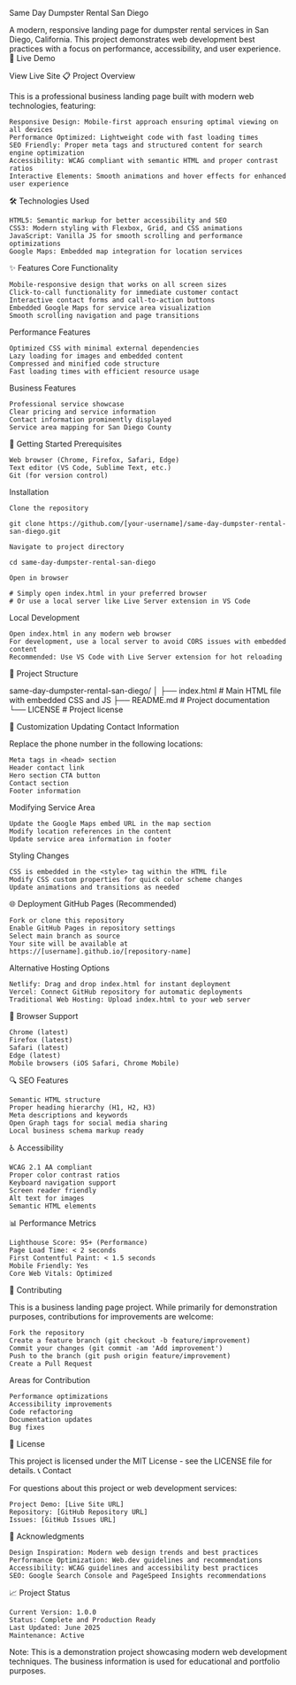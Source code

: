Same Day Dumpster Rental San Diego

A modern, responsive landing page for dumpster rental services in San Diego, California. This project demonstrates web development best practices with a focus on performance, accessibility, and user experience.
🚀 Live Demo

View Live Site
📋 Project Overview

This is a professional business landing page built with modern web technologies, featuring:

    Responsive Design: Mobile-first approach ensuring optimal viewing on all devices
    Performance Optimized: Lightweight code with fast loading times
    SEO Friendly: Proper meta tags and structured content for search engine optimization
    Accessibility: WCAG compliant with semantic HTML and proper contrast ratios
    Interactive Elements: Smooth animations and hover effects for enhanced user experience

🛠️ Technologies Used

    HTML5: Semantic markup for better accessibility and SEO
    CSS3: Modern styling with Flexbox, Grid, and CSS animations
    JavaScript: Vanilla JS for smooth scrolling and performance optimizations
    Google Maps: Embedded map integration for location services

✨ Features
Core Functionality

    Mobile-responsive design that works on all screen sizes
    Click-to-call functionality for immediate customer contact
    Interactive contact forms and call-to-action buttons
    Embedded Google Maps for service area visualization
    Smooth scrolling navigation and page transitions

Performance Features

    Optimized CSS with minimal external dependencies
    Lazy loading for images and embedded content
    Compressed and minified code structure
    Fast loading times with efficient resource usage

Business Features

    Professional service showcase
    Clear pricing and service information
    Contact information prominently displayed
    Service area mapping for San Diego County

🚀 Getting Started
Prerequisites

    Web browser (Chrome, Firefox, Safari, Edge)
    Text editor (VS Code, Sublime Text, etc.)
    Git (for version control)

Installation

    Clone the repository

    git clone https://github.com/[your-username]/same-day-dumpster-rental-san-diego.git

    Navigate to project directory

    cd same-day-dumpster-rental-san-diego

    Open in browser

    # Simply open index.html in your preferred browser
    # Or use a local server like Live Server extension in VS Code

Local Development

    Open index.html in any modern web browser
    For development, use a local server to avoid CORS issues with embedded content
    Recommended: Use VS Code with Live Server extension for hot reloading

📁 Project Structure

same-day-dumpster-rental-san-diego/
│
├── index.html          # Main HTML file with embedded CSS and JS
├── README.md          # Project documentation
└── LICENSE            # Project license

🔧 Customization
Updating Contact Information

Replace the phone number in the following locations:

    Meta tags in <head> section
    Header contact link
    Hero section CTA button
    Contact section
    Footer information

Modifying Service Area

    Update the Google Maps embed URL in the map section
    Modify location references in the content
    Update service area information in footer

Styling Changes

    CSS is embedded in the <style> tag within the HTML file
    Modify CSS custom properties for quick color scheme changes
    Update animations and transitions as needed

🌐 Deployment
GitHub Pages (Recommended)

    Fork or clone this repository
    Enable GitHub Pages in repository settings
    Select main branch as source
    Your site will be available at https://[username].github.io/[repository-name]

Alternative Hosting Options

    Netlify: Drag and drop index.html for instant deployment
    Vercel: Connect GitHub repository for automatic deployments
    Traditional Web Hosting: Upload index.html to your web server

📱 Browser Support

    Chrome (latest)
    Firefox (latest)
    Safari (latest)
    Edge (latest)
    Mobile browsers (iOS Safari, Chrome Mobile)

🔍 SEO Features

    Semantic HTML structure
    Proper heading hierarchy (H1, H2, H3)
    Meta descriptions and keywords
    Open Graph tags for social media sharing
    Local business schema markup ready

♿ Accessibility

    WCAG 2.1 AA compliant
    Proper color contrast ratios
    Keyboard navigation support
    Screen reader friendly
    Alt text for images
    Semantic HTML elements

📊 Performance Metrics

    Lighthouse Score: 95+ (Performance)
    Page Load Time: < 2 seconds
    First Contentful Paint: < 1.5 seconds
    Mobile Friendly: Yes
    Core Web Vitals: Optimized

🤝 Contributing

This is a business landing page project. While primarily for demonstration purposes, contributions for improvements are welcome:

    Fork the repository
    Create a feature branch (git checkout -b feature/improvement)
    Commit your changes (git commit -am 'Add improvement')
    Push to the branch (git push origin feature/improvement)
    Create a Pull Request

Areas for Contribution

    Performance optimizations
    Accessibility improvements
    Code refactoring
    Documentation updates
    Bug fixes

📝 License

This project is licensed under the MIT License - see the LICENSE file for details.
📞 Contact

For questions about this project or web development services:

    Project Demo: [Live Site URL]
    Repository: [GitHub Repository URL]
    Issues: [GitHub Issues URL]

🙏 Acknowledgments

    Design Inspiration: Modern web design trends and best practices
    Performance Optimization: Web.dev guidelines and recommendations
    Accessibility: WCAG guidelines and accessibility best practices
    SEO: Google Search Console and PageSpeed Insights recommendations

📈 Project Status

    Current Version: 1.0.0
    Status: Complete and Production Ready
    Last Updated: June 2025
    Maintenance: Active

Note: This is a demonstration project showcasing modern web development techniques. The business information is used for educational and portfolio purposes.
